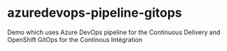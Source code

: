 # azuredevops-pipeline-gitops
Demo which uses Azure DevOps pipeline for the Continuous Delivery and OpenShift GitOps for the Continous Intégration
